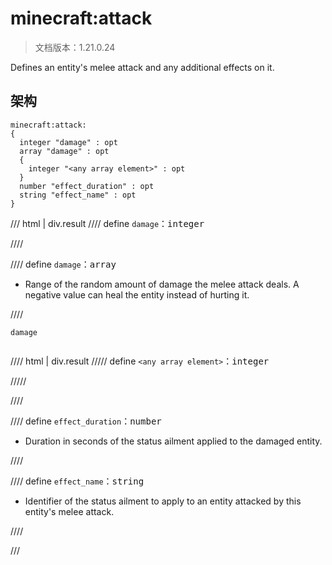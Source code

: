 # minecraft:attack

> 文档版本：1.21.0.24

Defines an entity's melee attack and any additional effects on it.

## 架构

```mcschema
minecraft:attack:
{
  integer "damage" : opt
  array "damage" : opt
  {
    integer "<any array element>" : opt
  }
  number "effect_duration" : opt
  string "effect_name" : opt
}

```

/// html | div.result
//// define
`damage`：<samp>integer</samp>


////


//// define
`damage`：<samp>array</samp>

- Range of the random amount of damage the melee attack deals. A negative value can heal the entity instead of hurting it.


////

<div class="language-text highlight"><span class="filename"><code>damage</code></span><pre id="__code_1"><span></span></pre></div>

//// html | div.result
///// define
`<any array element>`：<samp>integer</samp>


/////


////



//// define
`effect_duration`：<samp>number</samp>

- Duration in seconds of the status ailment applied to the damaged entity.


////


//// define
`effect_name`：<samp>string</samp>

- Identifier of the status ailment to apply to an entity attacked by this entity's melee attack.


////


///

